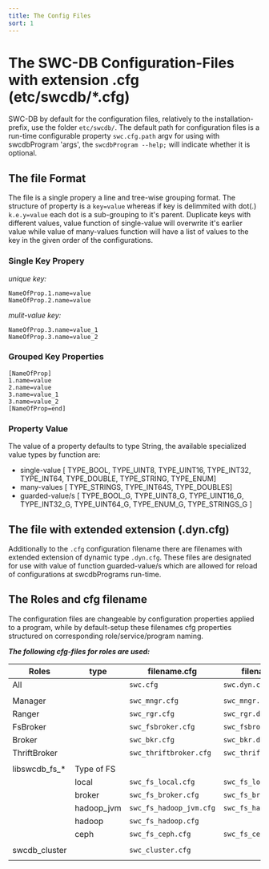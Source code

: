 ```yaml
---
title: The Config Files
sort: 1
---
```



# The SWC-DB Configuration-Files with extension .cfg (etc/swcdb/*.cfg)
SWC-DB by default for the configuration files, relatively to the installation-prefix, use the folder `etc/swcdb/`. The default path for configuration files is a run-time configurable property `swc.cfg.path` argv for using with swcdbProgram 'args', the ```swcdbProgram --help;``` will indicate whether it is optional.


## The file Format
The file is a single propery a line and tree-wise grouping format.
The structure of property is a ```key=value``` whereas if key is delimmited with dot(.) ```k.e.y=value``` each dot is a sub-grouping to it's parent.
Duplicate keys with different values, value function of single-value will overwrite it's earlier value while value of many-values function will have a list of values to the key in the given order of the configurations.


### Single Key Propery
_unique key:_
```
NameOfProp.1.name=value
NameOfProp.2.name=value
```
_mulit-value key:_
```
NameOfProp.3.name=value_1
NameOfProp.3.name=value_2
```

### Grouped Key Properties
```
[NameOfProp]
1.name=value
2.name=value
3.name=value_1
3.name=value_2
[NameOfProp=end]
```

### Property Value
The value of a property defaults to type String, the available specialized value types by function are:
  * single-value [
  TYPE_BOOL,
  TYPE_UINT8,
  TYPE_UINT16,
  TYPE_INT32,
  TYPE_INT64,
  TYPE_DOUBLE,
  TYPE_STRING,
  TYPE_ENUM]
  * many-values [
  TYPE_STRINGS,
  TYPE_INT64S,
  TYPE_DOUBLES]
  * guarded-value/s [
  TYPE_BOOL_G,
  TYPE_UINT8_G,
  TYPE_UINT16_G,
  TYPE_INT32_G,
  TYPE_UINT64_G,
  TYPE_ENUM_G,
  TYPE_STRINGS_G
  ]


## The file with extended extension (.dyn.cfg)
Additionally to the `.cfg` configuration filename there are filenames with extended extension of dynamic type `.dyn.cfg`. These files are designated for use with value of function guarded-value/s which are allowed for reload of configurations at swcdbPrograms run-time.


## The Roles and cfg filename
The configuration files are changeable by configuration properties applied to a program, while by default-setup these
filenames cfg properties structured on corresponding role/service/program naming.

_**The following cfg-files for roles are used:**_

| Roles         |  type       | filename.cfg                | filename.dyn.cfg                |
| ---           | ---         | ---                         | ---                             |
| All           |             | ```swc.cfg```               | ```swc.dyn.cfg```               |
|               |             |                             |                                 |
| Manager       |             | ```swc_mngr.cfg```          | ```swc_mngr.dyn.cfg```          |
| Ranger        |             | ```swc_rgr.cfg```           | ```swc_rgr.dyn.cfg```           |
| FsBroker      |             | ```swc_fsbroker.cfg```      | ```swc_fsbroker.dyn.cfg```      |
| Broker        |             | ```swc_bkr.cfg```           | ```swc_bkr.dyn.cfg```           |
| ThriftBroker  |             | ```swc_thriftbroker.cfg```  | ```swc_thriftbroker.dyn.cfg```  |
|               |             |                             |                                 |
| libswcdb_fs_* | Type of FS  |                             |                                 |
|               | local       | ```swc_fs_local.cfg```      | ```swc_fs_local.dyn.cfg```      |
|               | broker      | ```swc_fs_broker.cfg```     | ```swc_fs_broker.dyn.cfg```     |
|               | hadoop_jvm  | ```swc_fs_hadoop_jvm.cfg``` | ```swc_fs_hadoop_jvm.dyn.cfg``` |
|               | hadoop      | ```swc_fs_hadoop.cfg```     |                                 |
|               | ceph        | ```swc_fs_ceph.cfg```       | ```swc_fs_ceph.dyn.cfg```       |
|               |             |                             |                                 |
| swcdb_cluster |             | ```swc_cluster.cfg```       |                                 |
|               |             |                             |                                 |


